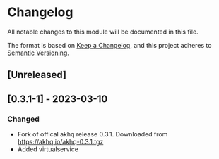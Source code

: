 # Changelog

All notable changes to this module will be documented in this file.

The format is based on [Keep a Changelog](https://keepachangelog.com/en/1.0.0/),
and this project adheres to [Semantic Versioning](https://semver.org/spec/v2.0.0.html).

## [Unreleased]

## [0.3.1-1] - 2023-03-10
### Changed
- Fork of offical akhq release 0.3.1. Downloaded from https://akhq.io/akhq-0.3.1.tgz
- Added virtualservice
